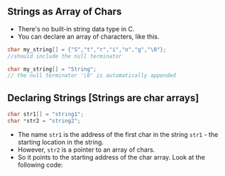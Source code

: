 ## Strings as Array of Chars
- There's no built-in string data type in C.
- You can declare an array of characters, like this.
```c
char my_string[] = {"S","t","r","i","n","g","\0"};
//should include the null terminator

char my_string[] = "String";
// the null terminator '\0' is automatically appended

```

## Declaring Strings [Strings are char arrays]
```c
char str1[] = "string1";
char *str2 = "string2";
```
- The name `str1` is the address of the first char in the string `str1` - the starting location in the string.
- However, `str2` is a pointer to an array of chars.
- So it points to the starting address of the char array.
Look at the following code:

